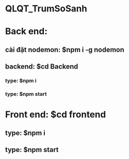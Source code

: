 # QLQT_TrumSoSanh

# Back end:
## cài đặt nodemon: $npm i -g nodemon
## backend: $cd Backend
### type: $npm i
### type: $npm start

# Front end: $cd frontend
## type: $npm i
## type: $npm start